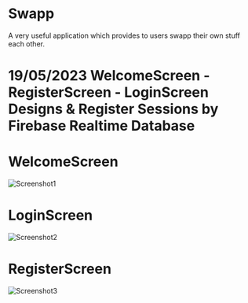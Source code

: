 # Swapp
A very useful application which provides to users swapp their own stuff each other.

# 19/05/2023 WelcomeScreen - RegisterScreen - LoginScreen Designs & Register Sessions by Firebase Realtime Database
# WelcomeScreen 

![Screenshot1](https://github.com/canguress/Swapp/assets/75667677/22730826-df4f-4427-b265-276701f03d6b)

# LoginScreen 


![Screenshot2](https://github.com/canguress/Swapp/assets/75667677/c1bb0076-f8f3-476c-8545-d380265c0678)

# RegisterScreen

![Screenshot3](https://github.com/canguress/Swapp/assets/75667677/2eec7caa-ed46-432f-a05a-e104ab10cad8)
